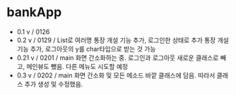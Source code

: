 # bankApp
- 0.1 v / 0126
- 0.2 v / 0129 / List로 여러명 통장 개설 기능 추가, 로그인한 상태로 추가 통장 개설 기능 추가, 로그아웃의 y를 char타입으로 받는 것 가능
- 0.21 v / 0201 / main 화면 간소화하는 중. 로그인과 로그아웃 새로운 클래스로 빼고, 메인뷰도 뺐음. 다른 메뉴도 시도할 예정
- 0.3 v / 0202 / main 화면 간소화 및 모든 메소드 바깥 클래스에 담음. 따라서 클래스 추가 생성 및 수정했음.
